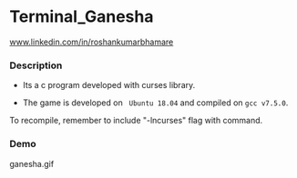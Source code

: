 # Terminal_Ganesha

www.linkedin.com/in/roshankumarbhamare

### Description

* Its a c program developed with curses library.

* The game is developed on ``` Ubuntu 18.04``` and compiled on ```gcc v7.5.0```.

To recompile, remember to include "-lncurses" flag with command.

### Demo

ganesha.gif

